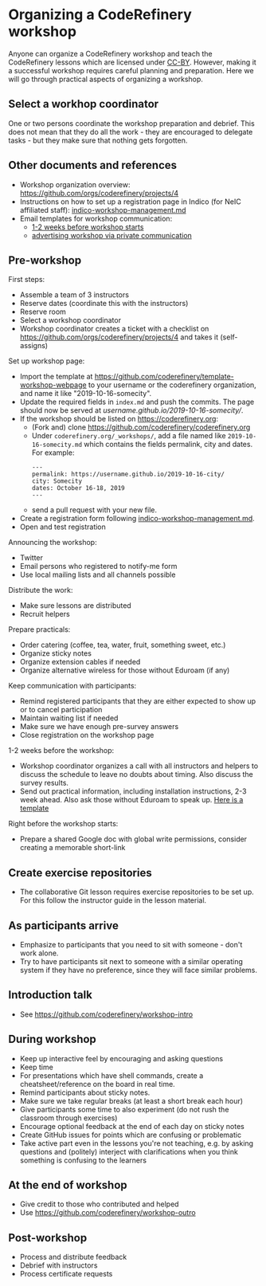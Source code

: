 
# Organizing a CodeRefinery workshop

Anyone can organize a CodeRefinery workshop and teach the CodeRefinery lessons which are 
licensed under [CC-BY](https://creativecommons.org/licenses/by/4.0/).
However, making it a successful workshop requires careful planning and preparation. Here we will go 
through practical aspects of organizing a workshop. 

## Select a workhop coordinator

One or two persons coordinate the workshop preparation and debrief. This does
not mean that they do all the work - they are encouraged to delegate tasks -
but they make sure that nothing gets forgotten.


## Other documents and references

- Workshop organization overview: https://github.com/orgs/coderefinery/projects/4
- Instructions on how to set up a registration page in Indico (for NeIC affiliated staff): 
  [indico-workshop-management.md](indico-workshop-management.md)
- Email templates for workshop communication:
  - [1-2 weeks before workshop starts](practical-info-to-participants.txt)
  - [advertising workshop via private communication](templates/advertising-workshop.txt)

## Pre-workshop

First steps:
- Assemble a team of 3 instructors
- Reserve dates (coordinate this with the instructors)
- Reserve room
- Select a workshop coordinator
- Workshop coordinator creates a ticket with a checklist on https://github.com/orgs/coderefinery/projects/4 and takes it (self-assigns)

Set up workshop page:
- Import the template at https://github.com/coderefinery/template-workshop-webpage to your username
  or the coderefinery organization, and name it like "2019-10-16-somecity".
- Update the required fields in `index.md` and push the commits.
  The page should now be served at *username.github.io/2019-10-16-somecity/*.
- If the workshop should be listed on https://coderefinery.org:
  - (Fork and) clone https://github.com/coderefinery/coderefinery.org
  - Under `coderefinery.org/_workshops/`, add a file named like `2019-10-16-somecity.md` which contains
    the fields permalink, city and dates. For example:
    ```
    ---
    permalink: https://username.github.io/2019-10-16-city/
    city: Somecity
    dates: October 16-18, 2019
    ---
    ```
  - send a pull request with your new file.
- Create a registration form following [indico-workshop-management.md](indico-workshop-management.md).
- Open and test registration

Announcing the workshop:
- Twitter
- Email persons who registered to notify-me form
- Use local mailing lists and all channels possible

Distribute the work:
- Make sure lessons are distributed
- Recruit helpers

Prepare practicals:
- Order catering (coffee, tea, water, fruit, something sweet, etc.)
- Organize sticky notes
- Organize extension cables if needed
- Organize alternative wireless for those without Eduroam (if any)

Keep communication with participants:
- Remind registered participants that they are either expected to show up or to cancel participation
- Maintain waiting list if needed
- Make sure we have enough pre-survey answers
- Close registration on the workshop page

1-2 weeks before the workshop:
- Workshop coordinator organizes a call with all instructors and helpers to discuss the schedule to leave no doubts about timing. Also
  discuss the survey results.
- Send out practical information, including installation instructions, 2-3 week ahead. Also ask those without Eduroam to speak up.
  [Here is a template](templates/practical-info-to-participants.txt)

Right before the workshop starts:
- Prepare a shared Google doc with global write permissions, consider creating a memorable short-link


## Create exercise repositories

- The collaborative Git lesson requires exercise repositories to
  be set up. For this follow the instructor guide in the lesson material.


## As participants arrive

- Emphasize to participants that you need to sit with someone - don't work alone.
- Try to have participants sit next to someone with a similar operating
  system if they have no preference, since they will face similar
  problems.


## Introduction talk

- See https://github.com/coderefinery/workshop-intro


## During workshop

- Keep up interactive feel by encouraging and asking questions
- Keep time
- For presentations which have shell commands, create a
  cheatsheet/reference on the board in real time.
- Remind participants about sticky notes.
- Make sure we take regular breaks (at least a short break each hour)
- Give participants some time to also experiment (do not rush the classroom through exercises)
- Encourage optional feedback at the end of each day on sticky notes
- Create GitHub issues for points which are confusing or problematic
- Take active part even in the lessons you're not teaching, e.g. by asking
  questions and (politely) interject with clarifications when you think
  something is confusing to the learners


## At the end of workshop

- Give credit to those who contributed and helped
- Use https://github.com/coderefinery/workshop-outro


## Post-workshop

- Process and distribute feedback
- Debrief with instructors
- Process certificate requests
